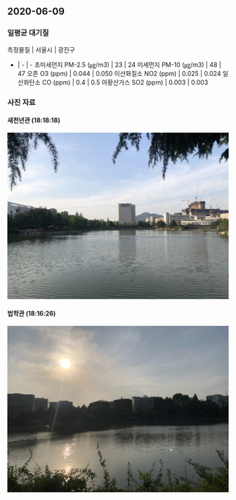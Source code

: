 ## 2020-06-09

### 일평균 대기질

측정물질 | 서울시 | 광진구
- | - | -
초미세먼지 PM-2.5 (㎍/m3) | 23 | 24
미세먼지 PM-10 (㎍/m3) | 48 | 47
오존 O3 (ppm) | 0.044 | 0.050
이산화질소 NO2 (ppm) | 0.025 | 0.024
일산화탄소 CO (ppm) | 0.4 | 0.5
아황산가스 SO2 (ppm) | 0.003 | 0.003

### 사진 자료

#### 새천년관 (18:18:18)

![](1.jpeg)

#### 법학관 (18:16:26)

![](2.jpeg)
